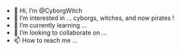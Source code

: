 - 👋 Hi, I’m @CyborgWitch
- 👀 I’m interested in ... cyborgs, witches, and now pirates !
- 🌱 I’m currently learning ...
- 💞️ I’m looking to collaborate on ...
- 📫 How to reach me ...

<!---
CyborgWitch/CyborgWitch is a ✨ special ✨ repository because its `README.md` (this file) appears on your GitHub profile.
You can click the Preview link to take a look at your changes.
--->
